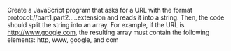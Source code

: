 Create a JavaScript program that asks for a URL with the format
protocol://part1.part2.….extension and reads it into a string. Then, the code should split the string into an array. For example, if the URL is http://www.google.com, the resulting array
must contain the following elements: http, www, google, and com
